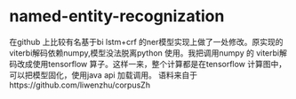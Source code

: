 # named-entity-recognization
在github 上比较有名基于bi lstm+crf 的ner模型实现上做了一处修改。原实现的viterbi解码依赖numpy,模型没法脱离python 使用。我把调用numpy 的 viterbi解码改成使用tensorflow 算子。这样一来，整个计算都是在tensorflow 计算图中，可以把模型固化，使用java api 加载调用。
语料来自于https://github.com/liwenzhu/corpusZh
